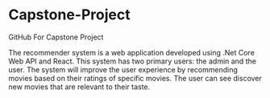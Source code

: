 # Capstone-Project
GitHub For Capstone Project

The recommender system is a web application developed using .Net Core Web API and React. 
This system has two primary users: the admin and the user. 
The system will improve the user experience by recommending movies based on their ratings of specific movies. 
The user can see discover new movies that are relevant to their taste.
